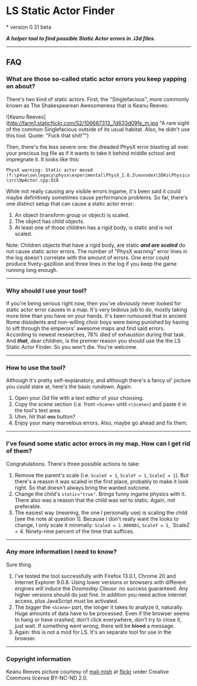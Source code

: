  LS Static Actor Finder
================
\* version  0.31 beta

***A helper tool to find possible Static Actor errors in .i3d files.***  
___

## FAQ
### What are those so-called static actor errors you keep yapping on about?
There's two kind of static actors. First, the "Singlefacious", more commonly known as The Shakespearean Awesomeness that is Keanu Reeves:

![Keanu Reeves](http://farm1.staticflickr.com/52/106687313_7d633d09fe_m.jpg "A rare sight of the common Singlefacious outside of its usual habitat. Also, he didn't use this tool. Quote: "Fuck that shit!"")

Then, there's the less severe one: the dreaded PhysX error blasting all over your precious log file as if it wants to take it behind middle school and impregnate it.
It looks like this:

`PhysX warning: Static actor moved
(f:\p4sw\sw\legacy\physx\experimental\PhysX_2.8.3\novodex\SDKs\Physics\src\NpActor.cpp:818`

While not really causing any visible errors ingame, it's been said it could maybe definitively sometimes cause performance problems. So far, there's one distinct setup that can cause a static actor error:

1. An object (transform group or object) is scaled.
2. The object has child objects.
3. At least one of those children has a rigid body, is static and is not scaled.

Note: Children objects that have a rigid body, are static ***and are scaled*** do not cause static actor errors.
The number of "PhysX warning" error lines in the log doesn't correlate with the amount of errors. One error could produce fivety-gazillion and three lines in the log if you keep the game running long enough.  
___

### Why should I use your tool?
If you're being serious right now, then you've obviously never looked for static actor error causes in a map. It's very tedious job to do, mostly taking more time than you have on your hands. It's been rumoured that in ancient Rome dissidents and non-willing choir boys were being punished by having to sift through the emperors' awesome maps and find said errors. According to newest researches, 76% died of exhaustion during that task. And ***that***, dear children, is the premier reason you should use the the LS Static Actor Finder. So you won't die. You're welcome.  
___

### How to use the tool?
Although it's pretty self-explanatory, and although there's a fancy ol' picture you could stare at, here's the basic rundown. Again.

1. Open your i3d file with a text editor of your choosing.
2. Copy the scene section (i.e. from `<Scene>` until `<\Scene>`) and paste it in the tool's text area.
3. Uhm, hit that <span style="text-decoration:line-through;">ass</span> button?
4. Enjoy your many marvelous errors. Also, maybe go ahead and fix them.  

___

### I've found some static actor errors in my map. How can I get rid of them?
Congratulations. There's three possible actions to take:

1. Remove the parent's scale (i.e. `ScaleX = 1`, `ScaleY = 1`, `ScaleZ = 1`). But there's a reason it was scaled in the first place, probably to make it look right. So that doesn't always bring the wanted outcome.
2. Change the child's `static="true"`. Brings funny ingame physics with it. There also was a reason that the child was set to static. Again, not preferable.
3. The easiest way (meaning, the one I personally use) is scaling the child [see the note at question 1]. Because I don't really want the looks to change, I only scale it minimally: `ScaleX = 1.000001`, `ScaleY = 1`, `ScaleZ = 4. Ninety-nine percent of the time that suffices.  

___

### Any more information I need to know?
Sure thing.

1. I've tested the tool successfully with Firefox 13.0.1, Chrome 20 and Internet Explorer 9.0.8. Using lower versions or browsers with different engines will induce the *Doomsday Clause*: no success guaranteed. Any higher versions should do just fine. In addition you need active internet access, plus JavaScript must be activated.
2. The bigger the `<Scene>` part, the longer it takes to analyze it, naturally. Huge amounts of data have to be processed. Even if the browser seems to hang or have crashed, don't click everywhere, don't try to close it, just wait. If something went wrong, there will be <span style="text-decoration:line-through;">blood</span> a message.
3. Again: this is not a mod for LS. It's an separate tool for use in the browser.  

___

### Copyright information
Keanu Reeves picture courtesy of [mali mish](http://www.flickr.com/photos/danlin/) at [flickr](http://www.flickr.com/photos/danlin/106687313/) under Creative Commons license BY-NC-ND 2.0.